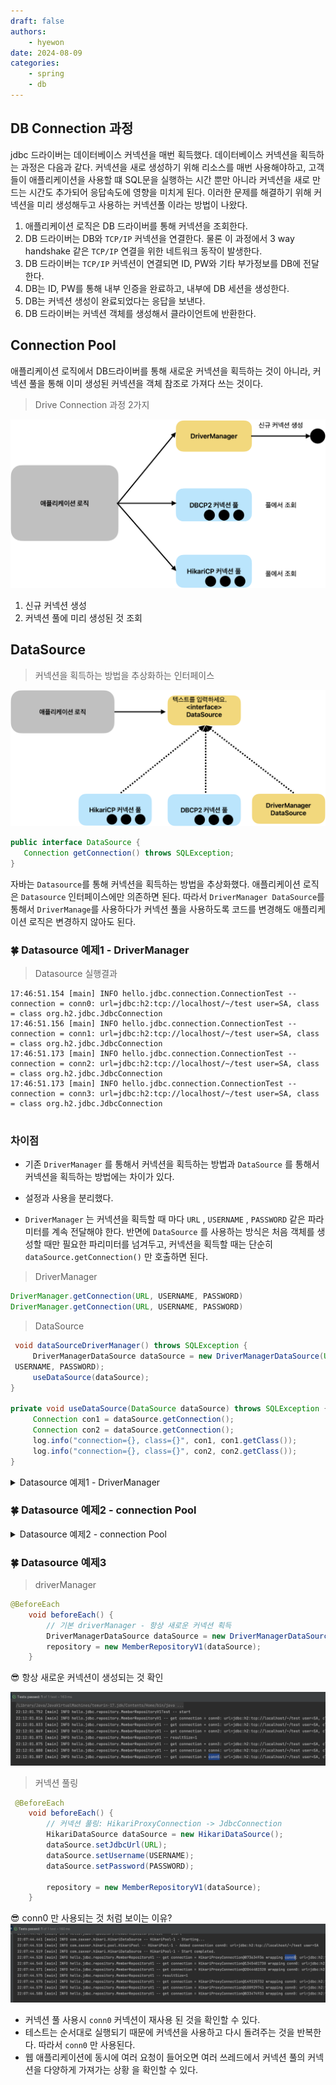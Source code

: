 ```yaml
---
draft: false
authors:
    - hyewon
date: 2024-08-09
categories:
    - spring
    - db
---
```


<!-- more -->

## DB Connection 과정

jdbc 드라이버는 데이터베이스 커넥션을 매번 획득했다.
데이터베이스 커넥션을 획득하는 과정은 다음과 같다. 커넥션을 새로 생성하기 위해 리소스를 매번 사용해야하고, 고객들이 애플리케이션을 사용할 떄 SQL문을 실행하는 시간 뿐만 아니라 커넥션을 새로 만드는 시간도 추가되어 응답속도에 영향을 미치게 된다. 이러한 문제를 해결하기 위해 커넥션을 미리 생성해두고 사용하는 커넥션풀 이라는 방법이 나왔다.

1. 애플리케이션 로직은 DB 드라이버를 통해 커넥션을 조회한다.
2. DB 드라이버는 DB와 `TCP/IP` 커넥션을 연결한다. 물론 이 과정에서 3 way handshake 같은 `TCP/IP` 연결을 위한 네트워크 동작이 발생한다.
3. DB 드라이버는 `TCP/IP` 커넥션이 연결되면 ID, PW와 기타 부가정보를 DB에 전달한다.
4. DB는 ID, PW를 통해 내부 인증을 완료하고, 내부에 DB 세션을 생성한다.
5. DB는 커넥션 생성이 완료되었다는 응답을 보낸다.
6. DB 드라이버는 커넥션 객체를 생성해서 클라이언트에 반환한다.

## Connection Pool

애플리케이션 로직에서 DB드라이버를 통해 새로운 커넥션을 획득하는 것이 아니라, 커넥션 풀을 통해 이미 생성된 커넥션을 객체 참조로 가져다 쓰는 것이다.

> Drive Connection 과정 2가지

![alt text](image-6.png)

1. 신규 커넥션 생성
2. 커넥션 풀에 미리 생성된 것 조회

## DataSource

> 커넥션을 획득하는 방법을 추상화하는 인터페이스

![alt text](image-7.png)

```java
public interface DataSource {
   Connection getConnection() throws SQLException;
}
```

자바는 `Datasource`를 통해 커넥션을 획득하는 방법을 추상화했다. 애플리케이션 로직은 `Datasource` 인터페이스에만 의존하면 된다. 따라서 `DriverManager DataSource`를 통해서 `DriverManage`를 사용하다가 커넥션 풀을 사용하도록 코드를 변경해도 애플리케이션 로직은 변경하지 않아도 된다.

### 🍀 Datasource 예제1 - DriverManager

> Datasource 실행결과

```shell
17:46:51.154 [main] INFO hello.jdbc.connection.ConnectionTest -- connection = conn0: url=jdbc:h2:tcp://localhost/~/test user=SA, class = class org.h2.jdbc.JdbcConnection
17:46:51.156 [main] INFO hello.jdbc.connection.ConnectionTest -- connection = conn1: url=jdbc:h2:tcp://localhost/~/test user=SA, class = class org.h2.jdbc.JdbcConnection
17:46:51.173 [main] INFO hello.jdbc.connection.ConnectionTest -- connection = conn2: url=jdbc:h2:tcp://localhost/~/test user=SA, class = class org.h2.jdbc.JdbcConnection
17:46:51.173 [main] INFO hello.jdbc.connection.ConnectionTest -- connection = conn3: url=jdbc:h2:tcp://localhost/~/test user=SA, class = class org.h2.jdbc.JdbcConnection


```

### 차이점

-   기존 `DriverManager` 를 통해서 커넥션을 획득하는 방법과 `DataSource` 를 통해서 커넥션을 획득하는 방법에는 차이가 있다.
-   설정과 사용을 분리했다.

-   `DriverManager` 는 커넥션을 획득할 때 마다 `URL` , `USERNAME` , `PASSWORD` 같은 파라미터를 계속 전달해야 한다. 반면에 `DataSource` 를 사용하는 방식은 처음 객체를 생성할 때만 필요한 파리미터를 넘겨두고, 커넥션을 획득할 때는 단순히 `dataSource.getConnection()` 만 호출하면 된다.

> DriverManager

```java
DriverManager.getConnection(URL, USERNAME, PASSWORD)
DriverManager.getConnection(URL, USERNAME, PASSWORD)
```

> DataSource

```java
 void dataSourceDriverManager() throws SQLException {
     DriverManagerDataSource dataSource = new DriverManagerDataSource(URL,
 USERNAME, PASSWORD);
     useDataSource(dataSource);
}

private void useDataSource(DataSource dataSource) throws SQLException {
     Connection con1 = dataSource.getConnection();
     Connection con2 = dataSource.getConnection();
     log.info("connection={}, class={}", con1, con1.getClass());
     log.info("connection={}, class={}", con2, con2.getClass());
}
```

<details>
<summary>Datasource 예제1 - DriverManager</summary>

```java
package hello.jdbc.connection;

import lombok.extern.slf4j.Slf4j;

import java.sql.Connection;
import java.sql.DriverManager;
import java.sql.SQLException;

import static hello.jdbc.connection.ConnectionConst.*;

@Slf4j
public class DBConnectionUtil {

    public static Connection getConnection() {

        try {
            // 이 커넥션을 DB가 바뀐다고 해서 바꿀 필요가 없다. Connection이 JDBC 표준 인터페이스이기
            Connection connection = DriverManager.getConnection(URL, USERNAME, PASSWORD);
            log.info("get Connection = {}, class = {}",connection , connection.getClass());
            return  connection;
        } catch (SQLException e) {
            throw new IllegalStateException(e);
        }

    }

}

```

```java
package hello.jdbc.connection;

import lombok.extern.slf4j.Slf4j;
import org.junit.jupiter.api.Test;
import org.springframework.jdbc.datasource DriverManagerDataSource;

import javax.sql.DataSource;
import java.sql.Connection;
import java.sql.DriverManager;
import java.sql.SQLException;

import static hello.jdbc.connection.ConnectionConst.*;

@Slf4j
public class ConnectionTest {
    @Test
    void driveManager() throws SQLException {
        Connection con1 = DriverManager.getConnection(URL, USERNAME, PASSWORD);
        Connection con2 = DriverManager.getConnection(URL, USERNAME, PASSWORD);
        log.info("connection = {}, class = {}", con1, con1.getClass());
        log.info("connection = {}, class = {}", con2, con2.getClass());
    }

    @Test
    void dataSourceDriverManager() throws SQLException {
        //DriverManagerDataSource - 항상 새로운 커넥션 획득
        DriverManagerDataSource datasource = new DriverManagerDataSource(URL, USERNAME, PASSWORD);
        useDataSource(datasource);
    }

    private void useDataSource(DataSource dataSource) throws SQLException {

        Connection con1 = dataSource.getConnection();
        Connection con2 = dataSource.getConnection();
        log.info("connection = {}, class = {}", con1, con1.getClass());
        log.info("connection = {}, class = {}", con2, con2.getClass());
    }
}


```

</details>

### 🍀 Datasource 예제2 - connection Pool

<details>
<summary>Datasource 예제2 - connection Pool</summary>

```java
package hello.jdbc.connection;

import com.zaxxer.hikari.HikariDataSource;
import lombok.extern.slf4j.Slf4j;
import org.junit.jupiter.api.Test;
import org.springframework.jdbc.datasource.DriverManagerDataSource;

import javax.sql.DataSource;
import java.sql.Connection;
import java.sql.DriverManager;
import java.sql.SQLException;

import static hello.jdbc.connection.ConnectionConst.*;

@Slf4j
public class ConnectionTest {
    @Test
    void driveManager() throws SQLException {
        Connection con1 = DriverManager.getConnection(URL, USERNAME, PASSWORD);
        Connection con2 = DriverManager.getConnection(URL, USERNAME, PASSWORD);
        log.info("connection = {}, class = {}", con1, con1.getClass());
        log.info("connection = {}, class = {}", con2, con2.getClass());
    }

    @Test
    void dataSourceDriverManager() throws SQLException {
        //DriverManagerDataSource - 항상 새로운 커넥션 획득
        DriverManagerDataSource datasource = new DriverManagerDataSource(URL, USERNAME, PASSWORD);
        useDataSource(datasource);
    }

    @Test
    void dataSourceConnectionPool() throws SQLException, InterruptedException {
        // 커넥션 풀링
        HikariDataSource dataSource = new HikariDataSource();
        dataSource.setJdbcUrl(URL);
        dataSource.setUsername(USERNAME);
        dataSource.setPassword(PASSWORD);
        dataSource.setPoolName("MyPool");
        dataSource.setMaximumPoolSize(10);

        useDataSource(dataSource);
        Thread.sleep(1000);

    }
    private void useDataSource(DataSource dataSource) throws SQLException {

        Connection con1 = dataSource.getConnection();
        Connection con2 = dataSource.getConnection();
        log.info("connection = {}, class = {}", con1, con1.getClass());
        log.info("connection = {}, class = {}", con2, con2.getClass());
    }
}
```

🤔 왜 별도의 쓰레드를 사용해서 커넥션 풀에 커넥션을 채우는 것일까?  
커넥션 풀에 커넥션을 채우는 것은 상대적으로 오래 걸리는 일이다. 애플리케이션을 실행할 때 커넥션 풀을 채울 때 까 지 마냥 대기하고 있다면 애플리케이션 실행 시간이 늦어진다. 따라서 이렇게 별도의 쓰레드를 사용해서 커넥션 풀을 채 워야 애플리케이션 실행 시간에 영향을 주지 않는다.

🤔 정해둔 커넥션풀 최대 개수를 모두 채운다면?  
-> 몇초간 대기하다가 에러발생

🤔 커넥션 풀에서 커넥션 획득  
커넥션 풀에서 커넥션을 획득하고 그 결과를 출력했다. 여기서는 커넥션 풀에서 커넥션을 2개 획득하고 반환하지는 않았다. 따라서 풀에 있는 10개의 커넥션 중에 2개를 가지고 있는 상태이다. 그래서 마지막 로그를 보면 사용중인 커넥션
`active=2` , 풀에서 대기 상태인 커넥션 `idle=8` 을 확인할 수 있다.

-   `MyPool - After adding stats (total=10, active=2, idle=8, waiting=0)`

</details>

### 🍀 Datasource 예제3

> driverManager

```java
@BeforeEach
    void beforeEach() {
        // 기본 driverManager - 항상 새로운 커넥션 획득
        DriverManagerDataSource dataSource = new DriverManagerDataSource(URL, USERNAME, PASSWORD);
        repository = new MemberRepositoryV1(dataSource);
    }
```

😎 항상 새로운 커넥션이 생성되는 것 확인

![alt text](image-9.png)

> 커넥션 풀링

```java
 @BeforeEach
    void beforeEach() {
        // 커넥션 풀링: HikariProxyConnection -> JdbcConnection
        HikariDataSource dataSource = new HikariDataSource();
        dataSource.setJdbcUrl(URL);
        dataSource.setUsername(USERNAME);
        dataSource.setPassword(PASSWORD);

        repository = new MemberRepositoryV1(dataSource);
    }
```

😎 conn0 만 사용되는 것 처럼 보이는 이유?
![alt text](image-8.png)

-   커넥션 풀 사용시 `conn0` 커넥션이 재사용 된 것을 확인할 수 있다.
-   테스트는 순서대로 실행되기 때문에 커넥션을 사용하고 다시 돌려주는 것을 반복한다. 따라서 `conn0` 만 사용된다.
-   웹 애플리케이션에 동시에 여러 요청이 들어오면 여러 쓰레드에서 커넥션 풀의 커넥션을 다양하게 가져가는 상황 을 확인할 수 있다.
